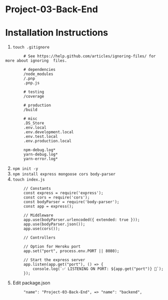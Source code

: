 # Project-03-Back-End

# Installation Instructions

1. ``` touch .gitignore ```
```
        # See https://help.github.com/articles/ignoring-files/ for more about ignoring  files.

        # dependencies
        /node_modules
        /.pnp
        .pnp.js

        # testing
        /coverage

        # production
        /build

        # misc
        .DS_Store
        .env.local
        .env.development.local
        .env.test.local
        .env.production.local

        npm-debug.log*
        yarn-debug.log*
        yarn-error.log*
```
2. ``` npm init -y ```
3. ``` npm install express mongoose cors body-parser ```
4. ``` touch index.js ```
```
        // Constants
        const express = require('express');
        const cors = require('cors');
        const bodyParser = require('body-parser');
        const app = express();
        
        // Middleware
        app.use(bodyParser.urlencoded({ extended: true }));
        app.use(bodyParser.json());
        app.use(cors());
        
        // Controllers
        
        // Option for Heroku port
        app.set("port", process.env.PORT || 8080);
        
        // Start the express server
        app.listen(app.get("port"), () => {
            console.log(`✅ LISTENING ON PORT: ${app.get("port")} 🌟`);
        });
```
5. Edit package.json
```
        "name": "Project-03-Back-End", => "name": "backend",
```